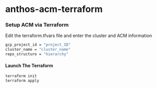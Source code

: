 # anthos-acm-terraform

### Setup ACM via Terraform

Edit the terraform.tfvars file and enter the cluster and ACM information

```sh
gcp_project_id = "project_ID"
cluster_name = "cluster_name"
repo_structure = "hierarchy"
```

#### Launch The Terraform
```sh
terraform init
terraform apply
```

#### 